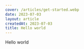 ```yaml
---
cover: /articles/get-started.webp
date: 2023-07-03
layout: article
createdAt: 2023-07-03
title: Hello world
---
```

Hello world